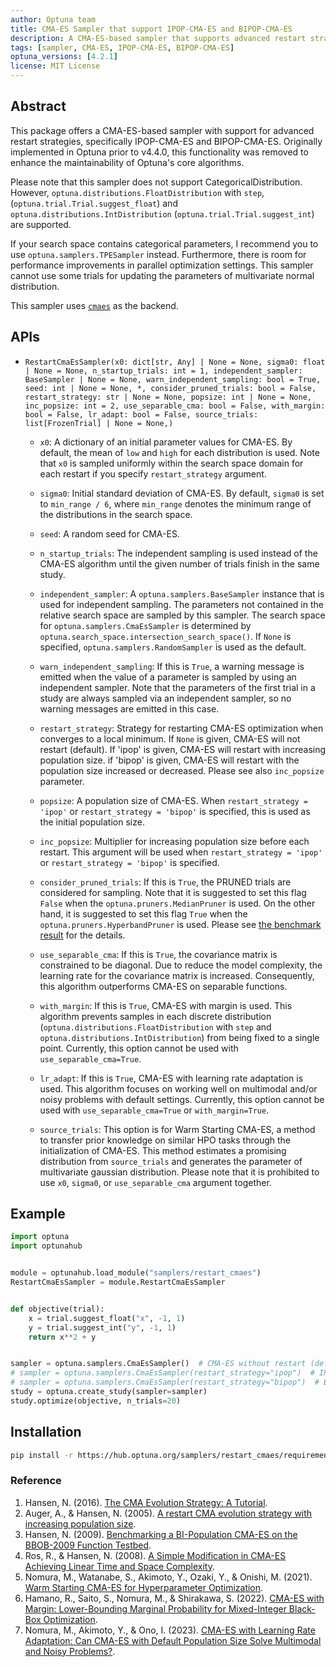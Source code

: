 ```yaml
---
author: Optuna team
title: CMA-ES Sampler that support IPOP-CMA-ES and BIPOP-CMA-ES
description: A CMA-ES-based sampler that supports advanced restart strategies, IPOP-CMA-ES and BIPOP-CMA-ES.
tags: [sampler, CMA-ES, IPOP-CMA-ES, BIPOP-CMA-ES]
optuna_versions: [4.2.1]
license: MIT License
---
```


## Abstract

This package offers a CMA-ES-based sampler with support for advanced restart strategies, specifically IPOP-CMA-ES and BIPOP-CMA-ES. Originally implemented in Optuna prior to v4.4.0, this functionality was removed to enhance the maintainability of Optuna's core algorithms.

Please note that this sampler does not support CategoricalDistribution. However, `optuna.distributions.FloatDistribution` with `step`, (`optuna.trial.Trial.suggest_float`) and `optuna.distributions.IntDistribution` (`optuna.trial.Trial.suggest_int`) are supported.

If your search space contains categorical parameters, I recommend you to use `optuna.samplers.TPESampler` instead. Furthermore, there is room for performance improvements in parallel optimization settings. This sampler cannot use some trials for updating the parameters of multivariate normal distribution.

This sampler uses [`cmaes`](https://github.com/CyberAgentAILab/cmaes) as the backend.

## APIs

- `RestartCmaEsSampler(x0: dict[str, Any] | None = None, sigma0: float | None = None, n_startup_trials: int = 1, independent_sampler: BaseSampler | None = None, warn_independent_sampling: bool = True, seed: int | None = None, *, consider_pruned_trials: bool = False, restart_strategy: str | None = None, popsize: int | None = None, inc_popsize: int = 2, use_separable_cma: bool = False, with_margin: bool = False, lr_adapt: bool = False, source_trials: list[FrozenTrial] | None = None,)`
  - `x0`: A dictionary of an initial parameter values for CMA-ES. By default, the mean of `low` and `high` for each distribution is used. Note that `x0` is sampled uniformly within the search space domain for each restart if you specify `restart_strategy` argument.

  - `sigma0`: Initial standard deviation of CMA-ES. By default, `sigma0` is set to `min_range / 6`, where `min_range` denotes the minimum range of the distributions in the search space.

  - `seed`: A random seed for CMA-ES.

  - `n_startup_trials`: The independent sampling is used instead of the CMA-ES algorithm until the given number of trials finish in the same study.

  - `independent_sampler`: A `optuna.samplers.BaseSampler` instance that is used for independent sampling. The parameters not contained in the relative search space are sampled by this sampler. The search space for `optuna.samplers.CmaEsSampler` is determined by `optuna.search_space.intersection_search_space()`. If `None` is specified, `optuna.samplers.RandomSampler` is used as the default.

  - `warn_independent_sampling`: If this is `True`, a warning message is emitted when the value of a parameter is sampled by using an independent sampler. Note that the parameters of the first trial in a study are always sampled via an independent sampler, so no warning messages are emitted in this case.

  - `restart_strategy`: Strategy for restarting CMA-ES optimization when converges to a local minimum. If `None` is given, CMA-ES will not restart (default). If 'ipop' is given, CMA-ES will restart with increasing population size. if 'bipop' is given, CMA-ES will restart with the population size increased or decreased. Please see also `inc_popsize` parameter.

  - `popsize`: A population size of CMA-ES. When `restart_strategy = 'ipop'` or `restart_strategy = 'bipop'` is specified, this is used as the initial population size.

  - `inc_popsize`: Multiplier for increasing population size before each restart. This argument will be used when `restart_strategy = 'ipop'` or `restart_strategy = 'bipop'` is specified.

  - `consider_pruned_trials`: If this is `True`, the PRUNED trials are considered for sampling. Note that it is suggested to set this flag `False` when the `optuna.pruners.MedianPruner` is used. On the other hand, it is suggested to set this flag `True` when the `optuna.pruners.HyperbandPruner` is used. Please see [the benchmark result](https://github.com/optuna/optuna/pull/1229) for the details.

  - `use_separable_cma`: If this is `True`, the covariance matrix is constrained to be diagonal. Due to reduce the model complexity, the learning rate for the covariance matrix is increased. Consequently, this algorithm outperforms CMA-ES on separable functions.

  - `with_margin`: If this is `True`, CMA-ES with margin is used. This algorithm prevents samples in each discrete distribution (`optuna.distributions.FloatDistribution` with `step` and `optuna.distributions.IntDistribution`) from being fixed to a single point. Currently, this option cannot be used with `use_separable_cma=True`.

  - `lr_adapt`: If this is `True`, CMA-ES with learning rate adaptation is used. This algorithm focuses on working well on multimodal and/or noisy problems with default settings. Currently, this option cannot be used with `use_separable_cma=True` or `with_margin=True`.

  - `source_trials`: This option is for Warm Starting CMA-ES, a method to transfer prior knowledge on similar HPO tasks through the initialization of CMA-ES. This method estimates a promising distribution from `source_trials` and generates the parameter of multivariate gaussian distribution. Please note that it is prohibited to use `x0`, `sigma0`, or `use_separable_cma` argument together.

## Example

```python
import optuna
import optunahub


module = optunahub.load_module("samplers/restart_cmaes")
RestartCmaEsSampler = module.RestartCmaEsSampler


def objective(trial):
    x = trial.suggest_float("x", -1, 1)
    y = trial.suggest_int("y", -1, 1)
    return x**2 + y


sampler = optuna.samplers.CmaEsSampler()  # CMA-ES without restart (default)
# sampler = optuna.samplers.CmaEsSampler(restart_strategy="ipop")  # IPOP-CMA-ES
# sampler = optuna.samplers.CmaEsSampler(restart_strategy="bipop")  # BIPOP-CMA-ES
study = optuna.create_study(sampler=sampler)
study.optimize(objective, n_trials=20)

```

## Installation

```sh
pip install -r https://hub.optuna.org/samplers/restart_cmaes/requirements.txt
```

### Reference

1. Hansen, N. (2016). [The CMA Evolution Strategy: A Tutorial](https://arxiv.org/abs/1604.00772).
1. Auger, A., & Hansen, N. (2005). [A restart CMA evolution strategy with increasing population size](https://doi.org/10.1109/CEC.2005.1554902).
1. Hansen, N. (2009). [Benchmarking a BI-Population CMA-ES on the BBOB-2009 Function Testbed](https://doi.org/10.1145/1570256.1570333).
1. Ros, R., & Hansen, N. (2008). [A Simple Modification in CMA-ES Achieving Linear Time and Space Complexity](https://doi.org/10.1007/978-3-540-87700-4_30).
1. Nomura, M., Watanabe, S., Akimoto, Y., Ozaki, Y., & Onishi, M. (2021). [Warm Starting CMA-ES for Hyperparameter Optimization](https://doi.org/10.1609/aaai.v35i10.17109).
1. Hamano, R., Saito, S., Nomura, M., & Shirakawa, S. (2022). [CMA-ES with Margin: Lower-Bounding Marginal Probability for Mixed-Integer Black-Box Optimization](https://doi.org/10.1145/3512290.3528827).
1. Nomura, M., Akimoto, Y., & Ono, I. (2023). [CMA-ES with Learning Rate Adaptation: Can CMA-ES with Default Population Size Solve Multimodal and Noisy Problems?](https://doi.org/10.1145/3583131.3590358).
